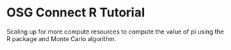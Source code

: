 OSG Connect R Tutorial
======================

Scaling up for more compute resources to compute the value of pi using the R package and Monte Carlo algorithm.
